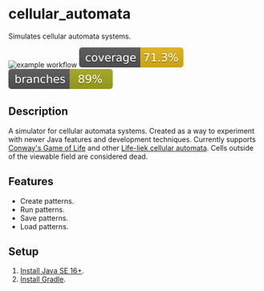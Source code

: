 # cellular_automata
Simulates cellular automata systems.

![example workflow](https://github.com/h93xv2/cellular_automata/actions/workflows/codeql-analysis.yml/badge.svg) ![Coverage](.github/badges/jacoco.svg) ![Branches](.github/badges/branches.svg)


## Description

A simulator for cellular automata systems. Created as a way to experiment with newer Java features and development techniques. Currently supports [Conway's Game of Life](https://en.wikipedia.org/wiki/Conway%27s_Game_of_Life) and other [Life-liek cellular automata](https://www.conwaylife.com/wiki/Cellular_automaton#Life-like_cellular_automata). Cells outside of the viewable field are considered dead.

## Features

* Create patterns.
* Run patterns.
* Save patterns.
* Load patterns.

## Setup

1. [Install Java SE 16+](https://www.oracle.com/java/technologies/javase-downloads.html).
2. [Install Gradle](https://gradle.org/install/).
